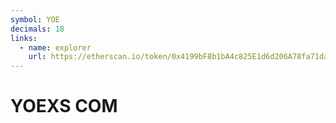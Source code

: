 ```yaml
---
symbol: YOE
decimals: 18
links:
  - name: explorer
    url: https://etherscan.io/token/0x4199bF8b1bA4c825E1d6d206A78fa71daEB2B0d7
---
```


# YOEXS COM
